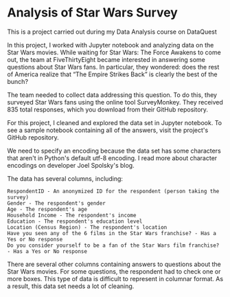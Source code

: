 # Analysis of Star Wars Survey
This is a project carried out during my Data Analysis course on DataQuest

In this project, I worked with Jupyter notebook and analyzing data on the Star Wars movies.
While waiting for Star Wars: The Force Awakens to come out, the team at FiveThirtyEight became interested in answering some questions about Star Wars fans. In particular, they wondered: does the rest of America realize that “The Empire Strikes Back” is clearly the best of the bunch?

The team needed to collect data addressing this question. To do this, they surveyed Star Wars fans using the online tool SurveyMonkey. They received 835 total responses, which you download from their GitHub repository.

For this project, I cleaned and explored the data set in Jupyter notebook. To see a sample notebook containing all of the answers, visit the project's GitHub repository.

We need to specify an encoding because the data set has some characters that aren't in Python's default utf-8 encoding. I read more about character encodings on developer Joel Spolsky's blog.

The data has several columns, including:

    RespondentID - An anonymized ID for the respondent (person taking the survey)
    Gender - The respondent's gender
    Age - The respondent's age
    Household Income - The respondent's income
    Education - The respondent's education level
    Location (Census Region) - The respondent's location
    Have you seen any of the 6 films in the Star Wars franchise? - Has a Yes or No response
    Do you consider yourself to be a fan of the Star Wars film franchise? - Has a Yes or No response

There are several other columns containing answers to questions about the Star Wars movies. For some questions, the respondent had to check one or more boxes. This type of data is difficult to represent in columnar format. As a result, this data set needs a lot of cleaning.
